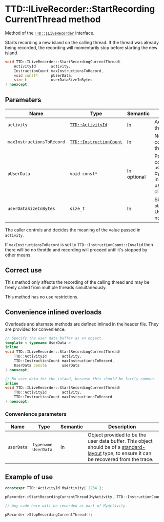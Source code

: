 # TTD::ILiveRecorder::StartRecordingCurrentThread method

Method of the [`TTD::ILiveRecorder`](interface-ILiveRecorder.md) interface.

Starts recording a new island on the calling thread.
If the thread was already being recorded, the recording will momentarily stop before starting the new island.

```C++
void TTD::ILiveRecorder::StartRecordingCurrentThread(
    ActivityId       activity,
    InstructionCount maxInstructionsToRecord,
    void const*      pUserData,
    size_t           userDataSizeInBytes
) noexcept;
```

## Parameters

| Name                      | Type                                                                    | Semantic    | Description
|-                          |-                                                                        |-            |-
| `activity`                | [`TTD::ActivityId`](../TTDCommonTypes.h/type-ActivityId.md)             | In          | Activity ID to assign the new island to.
| `maxInstructionsToRecord` | [`TTD::InstructionCount`](../TTDCommonTypes.h/type-InstructionCount.md) | In          | New instruction count to use as a throttle.
| `pUserData`               | `void const*`                                                           | In optional | Pointer to a buffer containing `userDataSizeInBytes` bytes of data to include as "island" user data for the client.
| `userDataSizeInBytes`     | `size_t`                                                                | In          | Size in bytes of the `pUserData` buffer. Use `0` if the buffer is not provided.

The caller controls and decides the meaning of the value passed in `activity`.

If `maxInstructionsToRecord` is set to `TTD::InstructionCount::Invalid` then there will be no throttle
and recording will proceed until it's stopped by other means.

## Correct use

This method only affects the recording of the calling thread and may be freely called from multiple threads simultaneously.

This method has no use restrictions.

## Convenience inlined overloads

Overloads and alternate methods are defined inlined in the header file. They are provided for convenience.

```C++
// Specify the user data buffer as an object.
template < typename UserData >
inline
void TTD::ILiveRecorder::StartRecordingCurrentThread(
    TTD::ActivityId       activity,
    TTD::InstructionCount maxInstructionsToRecord,
    UserData const&       userData
) noexcept;
```

```C++
// No user data for the island, because this should be fairly common.
inline
void TTD::ILiveRecorder::StartRecordingCurrentThread(
    TTD::ActivityId       activity,
    TTD::InstructionCount maxInstructionsToRecord
) noexcept;
```

### Convenience parameters

| Name       | Type                | Semantic | Description
|-           |-                    |-         |-
| `userData` | `typename UserData` | In       | Object provided to be the user data buffer. This object should be of a [standard-layout](https://en.cppreference.com/w/cpp/named_req/StandardLayoutType) type, to ensure it can be recovered from the trace.

## Example of use

```C++
constexpr TTD::ActivityId MyActivity{ 1234 };

pRecorder->StartRecordingCurrentThread(MyActivity, TTD::InstructionCount::Invalid);

// Any code here will be recorded as part of MyActivity.

pRecorder->StopRecordingCurrentThread();
```
